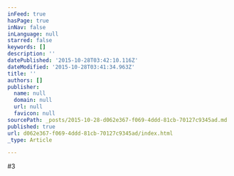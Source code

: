 ```yaml
---
inFeed: true
hasPage: true
inNav: false
inLanguage: null
starred: false
keywords: []
description: ''
datePublished: '2015-10-28T03:42:10.116Z'
dateModified: '2015-10-28T03:41:34.963Z'
title: ''
authors: []
publisher:
  name: null
  domain: null
  url: null
  favicon: null
sourcePath: _posts/2015-10-28-d062e367-f069-4ddd-81cb-70127c9345ad.md
published: true
url: d062e367-f069-4ddd-81cb-70127c9345ad/index.html
_type: Article

---
```

\#3